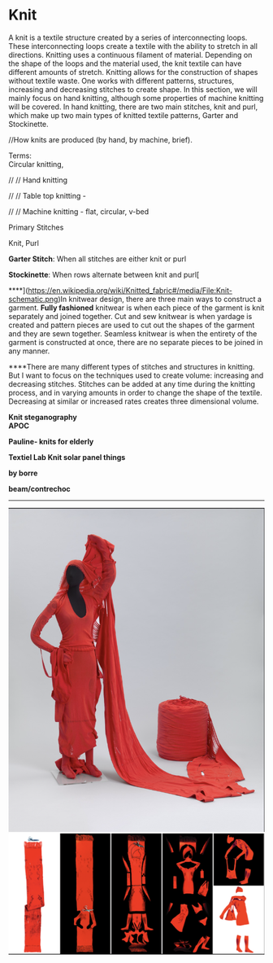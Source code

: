 # Knit

A knit is a textile structure created by a series of interconnecting loops. These interconnecting loops create a textile with the ability to stretch in all directions. Knitting uses a continuous filament of material. Depending on the shape of the loops and the material used, the knit textile can have different amounts of stretch. Knitting allows for the construction of shapes without textile waste. One works with different patterns, structures, increasing and decreasing stitches to create shape. In this section, we will mainly focus on hand knitting, although some properties of machine knitting will be covered. In hand knitting, there are two main stitches, knit and purl, which make up two main types of knitted textile patterns, Garter and Stockinette.

//How knits are produced \(by hand, by machine, brief\). 

Terms:   
Circular knitting, 

// // Hand knitting

// // Table top knitting - 

// // Machine knitting - flat, circular, v-bed

Primary Stitches

Knit, Purl

**Garter Stitch**: When all stitches are either knit or purl

**Stockinette**: When rows alternate between knit and purl[  
  
****](https://en.wikipedia.org/wiki/Knitted_fabric#/media/File:Knit-schematic.png)In knitwear design, there are three main ways to construct a garment. **Fully fashioned** knitwear is when each piece of the garment is knit separately and joined together. Cut and sew knitwear is when yardage is created and pattern pieces are used to cut out the shapes of the garment and they are sewn together. Seamless knitwear is when the entirety of the garment is constructed at once, there are no separate pieces to be joined in any manner.   
  
****There are many different types of stitches and structures in knitting. But I want to focus on the techniques used to create volume: increasing and decreasing stitches. Stitches can be added at any time during the knitting process, and in varying amounts in order to change the shape of the textile. Decreasing at similar or increased rates creates three dimensional volume. 

**Knit steganography  
APOC**

**Pauline- knits for elderly**

**Textiel Lab Knit solar panel things**

**by borre** 

**beam/contrechoc**

  
  
****  
 ![](.gitbook/assets/screen-shot-2020-07-13-at-4.06.49-pm.png) ![](.gitbook/assets/screen-shot-2020-07-13-at-4.07.11-pm.png) 


